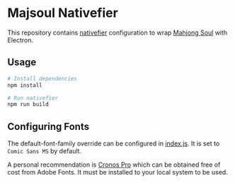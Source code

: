 # Majsoul Nativefier
This repository contains [nativefier][1] configuration to wrap [Mahjong Soul][2] with Electron.

## Usage
```bash
# Install dependencies
npm install

# Run nativefier
npm run build
```

## Configuring Fonts
The default-font-family override can be configured in [index.js][4]. It is set to `Comic Sans MS` by default.

A personal recommendation is [Cronos Pro](https://fonts.adobe.com/fonts/cronos) which can be obtained free of cost from Adobe Fonts. It must be installed to your local system to be used.

[1]: https://github.com/jiahaog/nativefier
[2]: https://mahjongsoul.game.yo-star.com/
[3]: https://github.com/FabulousCupcake/nativefier
[4]: index.js
[5]: https://fonts.adobe.com/fonts/cronos
